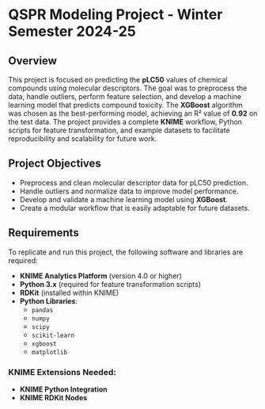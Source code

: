 # QSPR Modeling Project - Winter Semester 2024-25

## Overview

This project is focused on predicting the **pLC50** values of chemical compounds using molecular descriptors.
The goal was to preprocess the data, handle outliers, perform feature selection, and develop a machine learning model that predicts compound toxicity. 
The **XGBoost** algorithm was chosen as the best-performing model, achieving an R² value of **0.92** on the test data.
The project provides a complete **KNIME** workflow, Python scripts for feature transformation, and example datasets to facilitate reproducibility and scalability for future work.

## Project Objectives

- Preprocess and clean molecular descriptor data for pLC50 prediction.
- Handle outliers and normalize data to improve model performance.
- Develop and validate a machine learning model using **XGBoost**.
- Create a modular workflow that is easily adaptable for future datasets.

## Requirements

To replicate and run this project, the following software and libraries are required:

- **KNIME Analytics Platform** (version 4.0 or higher)
- **Python 3.x** (required for feature transformation scripts)
- **RDKit** (installed within KNIME)
- **Python Libraries**:
  - `pandas`
  - `numpy`
  - `scipy`
  - `scikit-learn`
  - `xgboost`
  - `matplotlib`

### KNIME Extensions Needed:
- **KNIME Python Integration**
- **KNIME RDKit Nodes**

